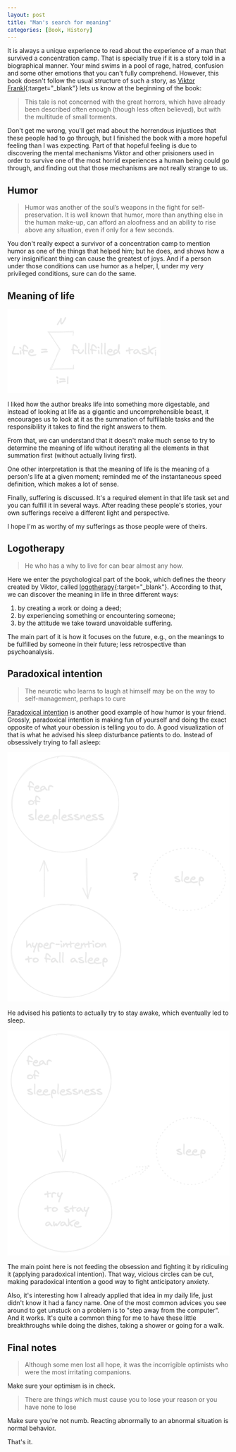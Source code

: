 ```yaml
---
layout: post
title: "Man's search for meaning"
categories: [Book, History]
---
```


It is always a unique experience to read about the experience of a man that survived a concentration camp. That is specially true if it is a story told in a biographical manner. Your mind swims in a pool of rage, hatred, confusion and some other emotions that you can't fully comprehend. However, this book doesn't follow the usual structure of such a story, as [Viktor Frankl](https://en.wikipedia.org/wiki/Viktor_Frankl){:target="_blank"} lets us know at the beginning of the book:

> This tale is not concerned with the great horrors, which have already been described often enough (though less often believed), but with the multitude of small torments.

Don't get me wrong, you'll get mad about the horrendous injustices that these people had to go through, but I finished the book with a more hopeful feeling than I was expecting. Part of that hopeful feeling is due to discovering the mental mechanisms Viktor and other prisioners used in order to survive one of the most horrid experiences a human being could go through, and finding out that those mechanisms are not really strange to us.

## Humor

> Humor was another of the soul’s weapons in the fight for self-preservation. It is well known that humor, more than anything else in the human make-up, can afford an aloofness and an ability to rise above any situation, even if only for a few seconds.

You don't really expect a survivor of a concentration camp to mention humor as one of the things that helped him; but he does, and shows how a very insignificant thing can cause the greatest of joys. And if a person under those conditions can use humor as a helper, I, under my very privileged conditions, sure can do the same. 

## Meaning of life

<img src="/public/img/meaning-of-life.png">

I liked how the author breaks life into something more digestable, and instead of looking at life as a gigantic and uncomprehensible beast, it encourages us to look at it as the summation of fulfillable tasks and the responsibility it takes to find the right answers to them.

From that, we can understand that it doesn't make much sense to try to determine the meaning of life without iterating all the elements in that summation first (without actually living first).

One other interpretation is that the meaning of life is the meaning of a person's life at a given moment; reminded me of the instantaneous speed definition, which makes a lot of sense.

Finally, suffering is discussed. It's a required element in that life task set and you can fulfill it in several ways. After reading these people's stories, your own sufferings receive a different light and perspective.

I hope I'm as worthy of my sufferings as those people were of theirs.

## Logotherapy

> He who has a why to live for can bear almost any how.

Here we enter the psychological part of the book, which defines the theory created by Viktor, called [logotherapy](https://en.wikipedia.org/wiki/Logotherapy){:target="_blank"}. According to that, we can discover the meaning in life in three different ways:
1. by creating a work or doing a deed;
2. by experiencing something or encountering someone;
3. by the attitude we take toward unavoidable suffering.

The main part of it is how it focuses on the future, e.g., on the meanings to be fulfilled by someone in their future; less retrospective than psychoanalysis.

## Paradoxical intention

> The neurotic who learns to laugh at himself may be on the way to self-management, perhaps to cure

[Paradoxical intention](https://en.wikipedia.org/wiki/Paradoxical_intention) is another good example of how humor is your friend. Grossly, paradoxical intention is making fun of yourself and doing the exact opposite of what your obession is telling you to do. A good visualization of that is what he advised his sleep disturbance patients to do. Instead of obsessively trying to fall asleep:

<img src="/public/img/sleeplessness-2.png">

He advised his patients to actually try to stay awake, which eventually led to sleep.

<img src="/public/img/sleeplessness-3.png">

The main point here is not feeding the obsession and fighting it by ridiculing it (applying paradoxical intention). That way, vicious circles can be cut, making paradoxical intention a good way to fight anticipatory anxiety.

Also, it's interesting how I already applied that idea in my daily life, just didn't know it had a fancy name. One of the most common advices you see around to get unstuck on a problem is to "step away from the computer". And it works. It's quite a common thing for me to have these little breakthroughs while doing the dishes, taking a shower or going for a walk.

## Final notes

> Although some men lost all hope, it was the incorrigible optimists who were the most irritating companions.

Make sure your optimism is in check.

> There are things which must cause you to lose your reason or you have none to lose

Make sure you're not numb. Reacting abnormally to an abnormal situation is normal behavior.

That's it.